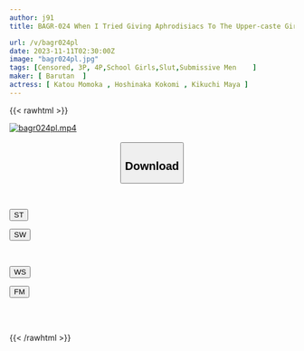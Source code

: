 ```yaml
---
author: j91
title: BAGR-024 When I Tried Giving Aphrodisiacs To The Upper-caste Girls In School Who Looked Down On Me, I Ended Up In Trouble Because They Saw Me Too Much As A Male.

url: /v/bagr024pl
date: 2023-11-11T02:30:00Z
image: "bagr024pl.jpg"
tags: [Censored, 3P, 4P,School Girls,Slut,Submissive Men	]
maker: [ Barutan  ]
actress: [ Katou Momoka , Hoshinaka Kokomi , Kikuchi Maya ]
---
```



{{< rawhtml >}}

<div class="video" data-videoid="zV1oALxbyrTYYj7">
    <a href="javascript:;">
        <img src="https://my.j91.asia/v/bagr024pl/bagr024pl.jpg" width="WIDTH" height="HEIGHT" alt="bagr024pl.mp4" loading="lazy">
    </a>
</div>

<script type="text/javascript" src="https://j91.asia/asset/on-demand-st.js"></script>

<br>
  <link rel="stylesheet" href="https://j91.asia/asset/bs5.css">
  
  <center>
  <button class="btn btn-primary" type="button" data-bs-toggle="collapse" data-bs-target=".multi-collapse" aria-expanded="false" aria-controls="multiCollapseExample1 multiCollapseExample2"><h2>Download</h2></button></center>
</p>
<div class="row">
  <div class="col">
    <div class="collapse multi-collapse" id="multiCollapseExample1">
      <div class="card card-body">
	      	      <br>
<div class="buttons">  
<p><a href="https://streamtape.to/v/zV1oALxbyrTYYj7" target="_blank"><button class="btn-hover color-3"><i class="fa fa-download"></i> ST</button></a></p>
<p><a href="https://sfastwish.com/zad4ckdbqec7" target="_blank"><button class="btn-hover color-2"><i class="fa fa-download"></i> SW</button></a></p></div>
    </div>
  </div>
</div>
  <div class="col">
    <div class="collapse multi-collapse" id="multiCollapseExample2">
      <div class="card card-body">
	      <br>
<div class="buttons">
<p><a href="javascript:;" target="_blank"><button class="btn-hover color-9"><i class="fa fa-download"></i> WS</button></a></p>
<p><a href="javascript:;" target="_blank"><button class="btn-hover color-8"><i class="fa fa-download"></i> FM</button></a></p></div>
<br><br>
      </div>
    </div>
  </div>
</div>

{{< /rawhtml >}}
